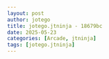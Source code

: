 ```yaml
---
layout: post
author: jotego
title: jotego.jtninja - 18679bc
date: 2025-05-23
categories: [Arcade, jtninja]
tags: [jotego.jtninja]
---
```


